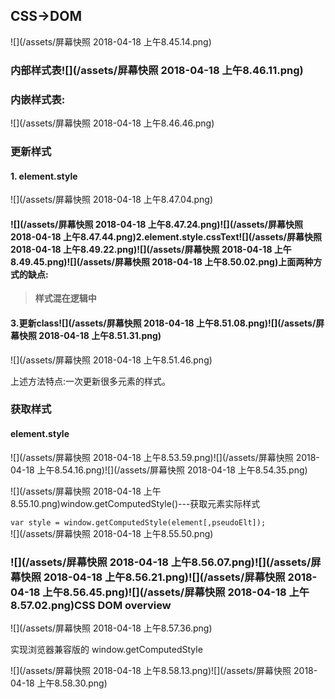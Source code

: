 ## CSS→DOM

![](/assets/屏幕快照 2018-04-18 上午8.45.14.png)

### 内部样式表![](/assets/屏幕快照 2018-04-18 上午8.46.11.png)

### 内嵌样式表:

![](/assets/屏幕快照 2018-04-18 上午8.46.46.png)

### 更新样式

#### 1. element.style

![](/assets/屏幕快照 2018-04-18 上午8.47.04.png)

#### ![](/assets/屏幕快照 2018-04-18 上午8.47.24.png)![](/assets/屏幕快照 2018-04-18 上午8.47.44.png)2.element.style.cssText![](/assets/屏幕快照 2018-04-18 上午8.49.22.png)![](/assets/屏幕快照 2018-04-18 上午8.49.45.png)![](/assets/屏幕快照 2018-04-18 上午8.50.02.png)上面两种方式的缺点:

> **样式混在逻辑中**

#### 3.更新class![](/assets/屏幕快照 2018-04-18 上午8.51.08.png)![](/assets/屏幕快照 2018-04-18 上午8.51.31.png)

![](/assets/屏幕快照 2018-04-18 上午8.51.46.png)

上述方法特点:一次更新很多元素的样式。

### 获取样式

#### element.style

![](/assets/屏幕快照 2018-04-18 上午8.53.59.png)![](/assets/屏幕快照 2018-04-18 上午8.54.16.png)![](/assets/屏幕快照 2018-04-18 上午8.54.35.png)

![](/assets/屏幕快照 2018-04-18 上午8.55.10.png)window.getComputedStyle\(\)---获取元素实际样式

`var style = window.getComputedStyle(element[,pseudoElt]);`  
![](/assets/屏幕快照 2018-04-18 上午8.55.50.png)

### ![](/assets/屏幕快照 2018-04-18 上午8.56.07.png)![](/assets/屏幕快照 2018-04-18 上午8.56.21.png)![](/assets/屏幕快照 2018-04-18 上午8.56.45.png)![](/assets/屏幕快照 2018-04-18 上午8.57.02.png)CSS DOM overview

![](/assets/屏幕快照 2018-04-18 上午8.57.36.png)

实现浏览器兼容版的 window.getComputedStyle

![](/assets/屏幕快照 2018-04-18 上午8.58.13.png)![](/assets/屏幕快照 2018-04-18 上午8.58.30.png)





























